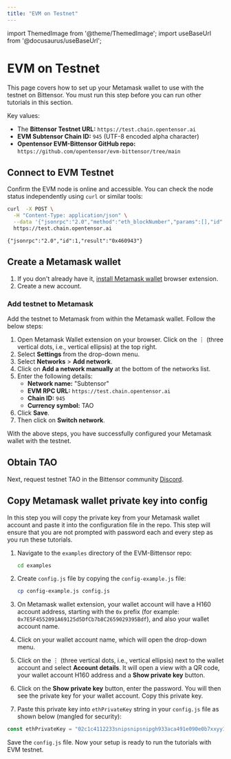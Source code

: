 ```yaml
---
title: "EVM on Testnet"
---
```

import ThemedImage from '@theme/ThemedImage';
import useBaseUrl from '@docusaurus/useBaseUrl';

# EVM on Testnet

This page covers how to set up your Metamask wallet to use with the testnet on Bittensor. You must run this step before you can run other tutorials in this section. 

Key values:
- The **Bittensor Testnet URL:** `https://test.chain.opentensor.ai`
- **EVM Subtensor Chain ID:** `945` (UTF-8 encoded alpha character)
- **Opentensor EVM-Bittensor GitHub repo:** `https://github.com/opentensor/evm-bittensor/tree/main`
 
## Connect to EVM Testnet

Confirm the EVM node is online and accessible. You can check the node status independently using `curl` or similar tools:

```bash
curl  -X POST \
  -H "Content-Type: application/json" \
  --data '{"jsonrpc":"2.0","method":"eth_blockNumber","params":[],"id":1}' \
  https://test.chain.opentensor.ai
```
```console
{"jsonrpc":"2.0","id":1,"result":"0x460943"}
```
## Create a Metamask wallet 

1. If you don't already have it, [install Metamask wallet](https://metamask.io/download/) browser extension.
2. Create a new account.

### Add testnet to Metamask

Add the testnet to Metamask from within the Metamask wallet. Follow the below steps:

1. Open Metamask Wallet extension on your browser. Click on the &#8942; (three vertical dots, i.e., vertical ellipsis) at the top right. 
2. Select **Settings** from the drop-down menu. 
3. Select **Networks** > **Add network**.
4. Click on **Add a network manually** at the bottom of the networks list.
5. Enter the following details:
    - **Network name:** "Subtensor"
    - **EVM RPC URL:** `https://test.chain.opentensor.ai`
    - **Chain ID:** `945`
    - **Currency symbol:** TAO 
6. Click **Save**.
7. Then click on **Switch network**.

With the above steps, you have successfully configured your Metamask wallet with the testnet. 

## Obtain TAO

Next, request testnet TAO in the Bittensor community [Discord](https://discord.com/channels/799672011265015819/830068283314929684). 

## Copy Metamask wallet private key into config

In this step you will copy the private key from your Metamask wallet account and paste it into the configuration file in the repo. This step will ensure that you are not prompted with password each and every step as you run these tutorials. 


1. Navigate to the `examples` directory of the EVM-Bittensor repo:

    ```bash
    cd examples
    ```

2. Create `config.js` file by copying the `config-example.js` file:

    ```bash
    cp config-example.js config.js
    ```

3. On Metamask wallet extension, your wallet account will have a H160 account address, starting with the `0x` prefix (for example: `0x7E5F4552091A69125d5DfCb7b8C2659029395Bdf`), and also your wallet account name. 
4. Click on your wallet account name, which will open the drop-down menu. 
5. Click on the &#8942; (three vertical dots, i.e., vertical ellipsis) next to the wallet account and select **Account details**. It will open a view with a QR code, your wallet account H160 address and a **Show private key** button.
6. Click on the **Show private key** button, enter the password. You will then see the private key for your wallet account. Copy this private key.
7. Paste this private key into `ethPrivateKey` string in your `config.js` file as shown below (mangled for security):

```javascript
const ethPrivateKey = "02c1c4112233snipsnipsnipgh933aca491e090e0b7xxyy1b124b86d9382b01a8";
```
Save the `config.js` file. Now your setup is ready to run the tutorials with EVM testnet. 
